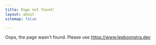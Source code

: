 ```yaml
---
title: Page not found!
layout: about
sitemap: false

---
```


Oops, the page wasn't found. Please use https://www.leeboonstra.dev